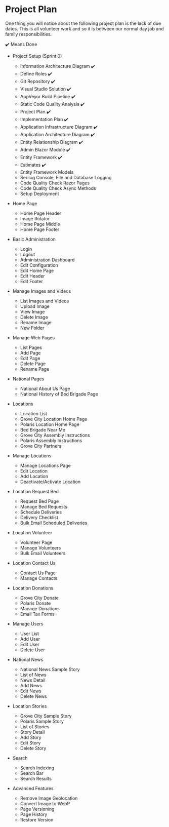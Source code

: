 # Project Plan

One thing you will notice about the following project plan is the lack of due dates.  This is all volunteer work and so it is between our normal day job and family responsibilities.

 :heavy_check_mark: Means Done
 
* Project Setup (Sprint 0)
    * Information Architecture Diagram :heavy_check_mark:
    * Define Roles :heavy_check_mark:
    * Git Repository :heavy_check_mark:
    * Visual Studio Solution :heavy_check_mark:
    * AppVeyor Build Pipeline :heavy_check_mark:
    * Static Code Quality Analysis :heavy_check_mark:
    * Project Plan :heavy_check_mark:
    * Implementation Plan :heavy_check_mark:
    * Application Infrastructure Diagram :heavy_check_mark:
    * Application Architecture Diagram :heavy_check_mark:
    * Entity Relationship Diagram :heavy_check_mark:
    * Admin Blazor Module :heavy_check_mark:
    * Entity Framework :heavy_check_mark:
    * Estimates :heavy_check_mark:
    * Entity Framework Models
    * Serilog Console, File and Database Logging
    * Code Quality Check Razor Pages
    * Code Quality Check Async Methods
    * Setup Deployment
    
* Home Page
    * Home Page Header
    * Image Rotator
    * Home Page Middle
    * Home Page Footer
    
* Basic Administration
    * Login
    * Logout
    * Administration Dashboard
    * Edit Configuration
    * Edit Home Page
    * Edit Header
    * Edit Footer
    
* Manage Images and Videos
    * List Images and Videos
    * Upload Image
    * View Image
    * Delete Image
    * Rename Image
    * New Folder
    
* Manage Web Pages
    * List Pages
    * Add Page
    * Edit Page
    * Delete Page
    * Rename Page
    
* National Pages
    * National About Us Page
    * National History of Bed Brigade Page
    
* Locations
    * Location List
    * Grove City Location Home Page
    * Polaris Location Home Page
    * Bed Brigade Near Me
    * Grove City Assembly Instructions
    * Polaris Assembly Instructions
    * Grove City Partners    
    
* Manage Locations
    * Manage Locations Page
    * Edit Location
    * Add Location
    * Deactivate/Activate Location
    
* Location Request Bed
    * Request Bed Page
    * Manage Bed Requests
    * Schedule Deliveries
    * Delivery Checklist
    * Bulk Email Scheduled Deliveries
    
* Location Volunteer    
    * Volunteer Page
    * Manage Volunteers
    * Bulk Email Volunteers
    
* Location Contact Us
    * Contact Us Page
    * Manage Contacts
    
* Location Donations
    * Grove City Donate
    * Polaris Donate
    * Manage Donations
    * Email Tax Forms
    
* Manage Users
    * User List
    * Add User
    * Edit User
    * Delete User
    
* National News
    * National News Sample Story
    * List of News
    * News Detail
    * Add News
    * Edit News
    * Delete News
    
* Location Stories
    * Grove City Sample Story
    * Polaris Sample Story
    * List of Stories
    * Story Detail
    * Add Story
    * Edit Story
    * Delete Story

* Search
    * Search Indexing
    * Search Bar
    * Search Results
    
* Advanced Features
    * Remove Image Geolocation
    * Convert Image to WebP
    * Page Versioning
    * Page History
    * Restore Version
    
    
